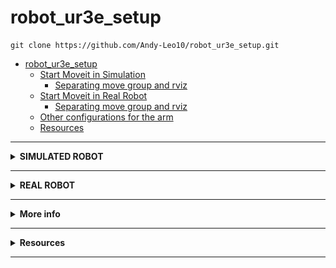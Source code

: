 # robot_ur3e_setup

```
git clone https://github.com/Andy-Leo10/robot_ur3e_setup.git
```

- [robot\_ur3e\_setup](#robot_ur3e_setup)
  - [Start Moveit in Simulation](#start-moveit-in-simulation)
    - [Separating move group and rviz](#separating-move-group-and-rviz)
  - [Start Moveit in Real Robot](#start-moveit-in-real-robot)
    - [Separating move group and rviz](#separating-move-group-and-rviz-1)
  - [Other configurations for the arm](#other-configurations-for-the-arm)
  - [Resources](#resources)

---

<details>
<summary><b>SIMULATED ROBOT</b></summary>

## Start Moveit in Simulation
```
cd ~/ros2_ws/ ;colcon build --packages-select sim_moveit_config;source install/setup.bash
ros2 launch sim_moveit_config run_moveit.xml
```
### Separating move group and rviz
```
cd ~/ros2_ws/ ;colcon build --packages-select sim_moveit_config;source install/setup.bash
ros2 launch sim_moveit_config move_group.launch.py
```
```
cd ~/ros2_ws/ ;source install/setup.bash
ros2 launch sim_moveit_config moveit_rviz.launch.py
```

</details>

---

<details>
<summary><b>REAL ROBOT</b></summary>

## Start Moveit in Real Robot
```
cd ~/ros2_ws/ ;colcon build --packages-select real_moveit_config;source install/setup.bash
ros2 launch real_moveit_config run_moveit.xml
```
### Separating move group and rviz
```
cd ~/ros2_ws/ ;colcon build --packages-select real_moveit_config;source install/setup.bash
ros2 launch real_moveit_config move_group.launch.py
```
```
cd ~/ros2_ws/ ;source install/setup.bash
ros2 launch real_moveit_config moveit_rviz.launch.py
```

</details>

---

<details>
<summary><b>More info</b></summary>

## Other configurations for the arm
![alt text](assets/kinematic_solver.png)
![alt text](assets/planner.png)
```
ros2 launch moveit_setup_assistant setup_assistant.launch.py
```

</details>

---

<details>
<summary><b>Resources</b></summary>

## Resources
Orientation Constraint (doesn't work):
- https://moveit.picknik.ai/main/doc/how_to_guides/using_ompl_constrained_planning/ompl_constrained_planning.html
- https://docs.picknik.ai/en/4.0.1/how_to/application_how_tos/orientation_constrained_planning/orientation_constrained_planning.html

![alt text](assets/sizes.jpg)

</details>

---